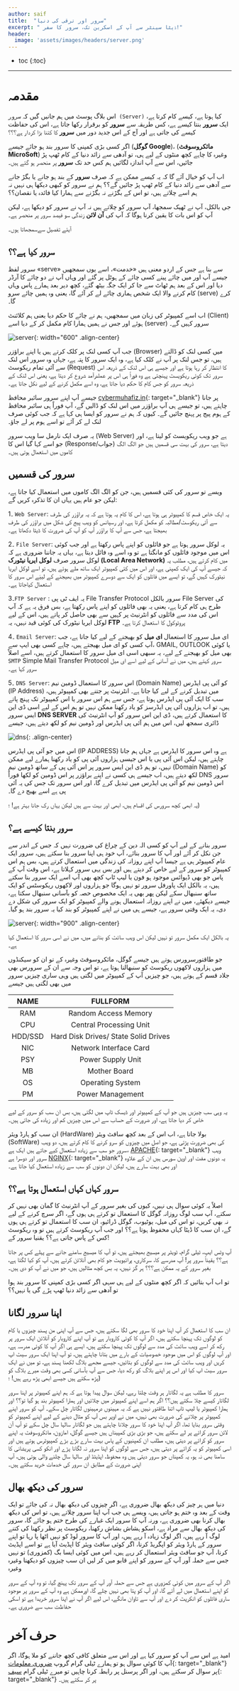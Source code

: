 ```yaml
---
author: saif
title:  "سرور اور ترقی کی دنیا"
excerpt: " ڈیٹا سینٹر سے آپ کے اسکرین تک، سرور کا سفر!"
header:
  image: 'assets/images/headers/server.png'
---
```

* toc
{:toc}
---

# مقدمہ

اس بلاگ پوسٹ میں ہم جانیں گیں کہ `سرور (Server)`   کیا ہوتا ہے، کیسے کام کرتا ہے، ایک **سرور** بنتا کیسے ہے، کس طریقہ سے  **سرور**  کو برقرار رکھا جاتا ہے، اس کی حفاظت کیسے کی جاتی ہے اور آج کے اس جدید دور میں **سرور** کا کتنا بڑا کردار ہے؟؟؟

اگر کسی بڑی کمپنی کا سرور بند ہو جائے جیسے (**گوگل Google**)، (**مائکروسوفٹ MicroSoft**) وغیرہ کا چاہے کچھ منٹوں کے لیے ہی، تو آدھی سے زائد دنیا کے کام ٹھپ پڑ جائیں، اس سے آپ اندازہ لگائیں ہم کس حد تک **سرور**  پر منحصر ہو گئے ہیں۔

اب آپ کو خیال آئے گا کہ یہ کیسے ممکن ہے کہ صرف  **سرور**  کے بند ہو جانے یا بگڑ جانے سے آدھی سے زائد دنیا کے کام  ٹھپ پڑ جائیں گے؟؟ ہم نے سرور کو کبھی دیکھا ہی نہیں نہ ہم اسے چلاتے ہیں، تو اس کے بگڑنے نہ بگڑنے سے ہمارا کیا فائدہ یا نقصان؟؟

جی بالکل، آپ نے ٹھیک سمجھا، آپ سرور کو چلاتے ہیں نہ آپ نے سرور کو دیکھا ہے، لیکن آپ کو اس بات کا یقین کرنا ہوگا کہ آپ کی  **آن لائن** زندگی سو فیصد سرور پر منحصر ہے۔

 آیئے تفصیل سےسمجھاتا ہوں۔

## سرور کیا ہے؟؟

سرور لفظ «serve» سے بنا ہے جس کے  اردو معنی ہیں «خدمت»، اسے یوں سمجھیں  جیسے آپ اور میں چائے پینے کسی چائے کے ہوٹل پر گئے اور وہاں آپ نے دو چائے کا آرڈر دیا اور اس کے بعد ہم ٹھاٹ سے جا کر ایک جگہ بیٹھ گئے، کچھ دیر بعد ہمارے پاس وہاں کام کرنے والا ایک شخص ہماری چائے لے کر آئے گا، یعنی وہ ہمیں چائے سرو (serve) کرے گا۔

اب اسے کمپیوٹر کی زبان میں سمجھیں، ہم نے چائے کا حکم دیا یعنی ہم کلائنٹ (Client) ہوئے اور جس نے ہمیں ہمارا کام مکمل کر کے دیا اسے (server) سرور کہیں گے۔

![server]({{site.baseurl}}/assets/images/server/server.png){: width="600" .align-center}

جب آپ کسی لنک پر کلک کرتے ہیں یا اپنے براؤزر (Browser) میں کسی لنک کو ڈالتے ہیں، تو جس لنک پر آپ نے کلک کیا ہے، وہ ایک سرور کا پتہ ہے، جہاں وہ سرور اس لنک سے آئی تمام ریکوسٹ (Request) کا انتظار کر رہا ہوتا ہے اور جیسے ہی اس لنک کے ذریعہ اس سرور تک کوئی ریکویسٹ پہنچتی ہے وہ فوراً ہی اس پر عملدرآمد شروع کر دیتا ہے، یعنی اس لنک کے ذریعہ سرور کو جس کام کا حکم دیا جاتا ہے، وہ اسے مکمل کرنے کے لیے نکل جاتا ہے۔

جیسے آپ  اپنے سرور سائبر محافظ [cybermuhafiz.in](https://cybermuhafiz.in){: target="_blank"} پر جانا چاہتے ہیں، تو جیسے ہی آپ براؤزر میں اس لنک کو ڈالیں گے، آپ فوراً ہی سائبر محافظ کے ہوم پیج پر پہنچ جائیں گے۔ کیوں کہ ہم نے سرور کو  ایسا  ہی کہا ہے کہ جب کوئی صرف لنک لے کر آئے تو اسے ہوم پر لے جاؤ۔ 

یہ صرف ایک نارمل سا ویب سرور (Web Server)  ہے جو ویب ریکویسٹ کو لیتا ہے، اور جو اسے کہا گیا اس کا (Response/جواب) دیتا ہے، سرور کی بہت سی قسمیں  ہیں جو الگ الگ کاموں میں استعمال ہوتی ہیں۔

## سرور کی قسمیں

ویسے تو سرور کی  کئی قسمیں  ہیں، جن کو الگ الگ کاموں میں استعمال کیا جاتا ہے، لیکن جو عام ہیں یہاں ان کا تذکرہ کریں گے:

1۔ `Web Server`:   یہ ایک خاص قسم کا کمپیوٹر ہی ہوتا ہے، اس کا کام یہ ہوتا ہے کہ یہ براؤزر کی طرف سے آئی ریکوسٹ/مطالبہ کو مکمل کرتا ہے، اور رسپانس کو ویب پیج کی شکل میں براؤزر کی طرف بھیجتا ہے، جس سے آپ کا براؤزر آپ کو آپ کی ضرورت کا ڈیٹا  دکھاتا ہے۔

2۔ `File Server`:  یہ لوکل سرور ہوتا ہے  جو فائلوں کو اپنے پاس رکھتا ہے اور جب کوئی اس میں موجود فائلوں کو مانگتا ہے تو وہ اسے وہ فائل دیتا ہے، یہاں یہ جاننا ضروری ہے کہ لوکل سرور صرف **لوکل ایریا نیٹورک (Local Area Network)**  میں کام کرتے ہیں، مطلب یہ کہ جیسے آپ کی ایک کمپنی ہے، اور اس میں کئی کمپیوٹر ایک ساتھ ملے ہوئے ہیں، تو اسے لوکل ایریا نیٹورک کہیں گے،  تو ایسے میں فائلوں کو ایک سے دوسرے کمپیوٹر میں بھیجنے کے لیيَے اس سرور کا استعمال کیاجاتا ہے۔

3۔`FTP Server` :  یہ ایف ٹی پی File Transfer Protocol سرور بالکل File Server کی طرح ہی کام کرتا ہے، یعنی یہ بھی فائلوں کو اپنے پاس رکھتا ہے، بس فرق یہ ہے کہ آپ اس کی مدد سے فائلوں کو انٹرنیٹ پر کہیں سے بھی حاصل کر پاتے ہیں، اس کے لیے لوکل ایریا نیٹورک کی کوئی قید نہیں، یہ **FTP** پروٹوکول کا استعمال کرتا ہے۔

4۔ `Email Server`:  ای میل سرور کا استعمال **ای میل** کو بھیجنے کے لیے کیا جاتا ہے، جب  آپ کسی کو ای میل بھیجتے ہیں، چاہے کسی بھی ایپ سے، GMAIL, OUTLOOK یا کوئی بھی میل کو بھیجنے کے لیے، یہ سبھی اسی ای میل سرور کا استعمال کرتے ہیں، اسے اصلاً `SMTP` Simple Mail Transfer Protocol سرور کہتے ہیں، میں نے آسانی کے لیے اسے ای میل سرور کہا ہے۔

5۔ `DNS Server`:  اس سرور کا استعمال ڈومین نیم (Domain Name) کو آئی پی ایڈرس (IP Address) میں تبدیل کرنے کے لیے کیا جاتا ہے۔ انٹرنیٹ پر جتنے بھی کمپیوٹر ہیں، سب کا  ایک آئی پی ایڈرس ہوتا ہے، جس سے ہم اس سرور یا اس کمپیوٹر تک پہنچ پاتے ہیں، تو اب ہزاروں آئی پی ایڈرسز کو یاد رکھنا ممکن نہیں تو ہم اس کے لیے  اسی ڈی این ایس سرور **DNS SERVER**  کا استعمال کرتے ہیں، ڈی این اس سرور کو آپ انٹرنیٹ کی ڈائری سمجھ لیں، اس میں ہم آئی پی ایڈرس اور ڈومین نیم کو لکھ دیتے ہیں، جیسے

![dns]({{site.baseurl}}/assets/images/server/dns.png){: .align-center}

اس میں جو آئی پی ایڈرس (IP ADDRESS)  ہے وہ اس سرور کا ایڈرس ہے جہاں ہم جانا چاہتے ہیں، لیکن اس آئی پی یا اس جیسی ہزاروں آئی پی کو یاد رکھنا ہمارے لیے ممکن نہیں، تو ہم ڈی این ایس سرور پر اس آئی پی کے ساتھ ڈومین نیم (Domain Name) کو لکھ دیتے ہیں، اب جیسے ہی کسی نے اپنے براؤزر پر اس ڈومین کو لکھا فوراً DNS سرور اس ڈومین نیم کو آئی پی ایڈرس میں تبدیل کرے گا، اور اس سرور تک جس کی یہ آئی پی ہے اسے بھیج دے گا۔

یہ ابھی کچھ سرورس کی اقسام ہیں، ابھی اور بہت سے ہیں لیکن یہاں رک جانا بہتر ہے! ؛)

## سرور بنتا کیسے ہے؟

سرور بنانے کے لیے آپ کو کسی الہ دین کے چراغ کی ضرورت نہیں کہ جس کے اندر سے جن نکل کر آئے اور آپ کا سرور بنائے، آپ خود ہی  اپنا سرور بنا سکتے ہیں، سرور ایک عام کمپیوٹر ہی ہے جیسا آپ اپنے روزانہ کی زندگی میں استعمال کرتے ہیں، بس ہم اس کمپیوٹر کو سرور کے لیے خاص کر دیتے ہیں اور بس  یہی سرور کہلاتا ہے، اس وقت آپ کے پاس جو بھی ڈیوائس موجود ہو فون یا لیپ ٹاپ کچھ بھی آپ اسے ایک سرور بنا سکتے ہیں، یہ بالکل ایک پاورفل سرور تو نہیں ہوگا جو ہزاروں اور لاکھوں ریکوسٹس کو ایک ساتھ سنبھال سکے لیکن پھر بھی یہ ایک مخصوص حصہ کو بآسانی سنبھال سکتا ہے، جیسے دیکھئے، میں نے اپنے روزانہ استعمال ہونے والے کمپیوٹر کو ایک سرور کی شکل دے دی، یہ ایک وقتی سرور ہے، جیسے ہی میں نے اپنے کمپیوٹر کو بند کیا یہ سرور  بند ہو گیا۔

![server]({{site.baseurl}}/assets/images/server/local.png){: width="900" .align-center}

یہ بالکل ایک مکمل سرور تو نہیں لیکن اس ویب سائٹ کو بنانے میں، میں نے اسی سرور کا استعمال کیا ہے۔

جو طاقتورسرورس ہوتے ہیں جیسے گوگل، مائکروسوفٹ وغیرہ کے تو ان کو سیکنڈوں میں ہزاروں لاکھوں ریکوسٹ کو سنبھالنا ہوتا ہے، تو اس وجہ سے ان کے سرورس بھی جلاد قسم کے ہوتے ہیں، جو چیزیں آپ کے کمپیوٹر میں لگتی ہیں وہی ساری چیزیں سرور میں بھی لگتی ہیں جیسے

| NAME | FULLFORM |
|:-----:|:-----:|
| RAM | Random Access Memory|
| CPU| Central Processing Unit|
| HDD/SSD| Hard Disk  Drives/ State Solid Drives|
|NIC| Network Interface Card|
| PSY | Power Supply Unit|
| MB | Mother Board |
| OS | Operating System|
| PM | Power Management |

یہ وہی سب چیزیں ہیں جو آپ کے کمپیوٹر اور ڈیسک ٹاپ میں لگتی ہیں، بس ان سب کو سرور کے لیے خاص کر دیا جاتا ہے، اور ضرورت کے حساب سے اس میں چیزیں کم اور زیادہ کی جاتی ہیں۔

ان سب کو ہارڈ ویئر (HardWare) بولا جاتا ہے، اب اس کے بعد کچھ سافٹ ویئر (SoftWare)  کی بھی ضرورت پڑتی ہے، جو اصل میں چیزوں کو سرو کرنے کا کام کرتے ہیں، دو ویب سرور جو سب سے زیادہ استعمال کیے جاتے ہیں   ایک ہے،  [APACHE](https://www.apache.org/){: target="_blank"} ویب سرور اور دوسرا  ہے  [NGINX](https://www.nginx.com/){: target="_blank"} یہ دونوں مفت اور اوپن سورس ہیں ان کے علاوہ اور بھی بہت سارے ہیں، لیکن ان دونوں کو سب سے زیادہ استعمال کیا جاتا ہے۔

## سرور کہاں کہاں استعمال ہوتا ہے؟؟

اصلاً یہ کوئی سوال ہی نہیں، کیوں کی بغیر سرور کے آپ انٹرنیٹ کا گمان بھی نہیں کر سکتے، آپ سب لوگ روزانہ گوگل کا استعمال تو کرتے ہی ہوں گے، اگر سرچ کرنے کے لیے نہ بھی کریں، تو اس کی میل، یوٹیوب، گوگل ڈرائیو، ان سب کا استعمال تو کرتے ہی ہوں گے،  ان سب کا ڈیٹا کہاں محفوظ ہوتا ہے؟؟ اور جب آپ ریکوسٹ کرتے ہیں تو وہ ریکوسٹ کس کے پاس جاتی ہے؟؟ یقنیا سرور کے!

آپ وٹس ایپ، ٹیلی گرام، ٹویٹر پر میسیج بھیجتے ہیں، تو آپ کا میسیج سامنے جانے سے پہلے کس پر جاتا ہے؟؟ یقیناً سرور پر! آپ مدرسے کا، سرکاری، پرائیویٹ جو کام بھی آنلائن کرتے ہیں، آپ کو کیا لگتا ہے، بغیر سرور کے یہ ممکن ہے؟؟؟ ہر گز نہیں، یہ بس کچھ مثالیں ہیں، جو میں نے آپ کو دی ہیں۔

تو اب آپ بتائیں کہ اگر کچھ منٹوں کے لیے ہی سہی اگر کسی بڑی کمپنی کا سرور بند ہوا تو آدھی سے زائد دنیا ٹھپ پڑے گی یا نہیں؟؟

## اپنا سرور لگانا

ان سب کا استعمال کر آپ  اپنا خود کا سرور بھی لگا سکتے ہیں، جس سے آپ اپنی من پسند چیزوں یا کام کو لوگوں تک پہنچا سکتے ہیں، اگر آپ کا کوئی کاروبار ہے تو آپ اپنے کاروبار کو آنلائن ایک سرور پر رکھ کر اسے ویب سائٹ کی مدد سے لوگوں تک پہنچا سکتے ہیں، ایسے ہی اگر آپ کا کوئی مدرسہ ہے، اور آپ لوگوں کو اس میں موجود خصوصیات کے بارے میں بتانا چاہتے ہیں، تو آپ اپنا ایک سرور سیٹ اپ کریں اور ویب سائٹ کی مدد سے لوگوں کو بتائیں، جیسے مجھے  بلاگ لکھنا پسند ہے، تو میں نے ایک سرور سیٹ اپ کیا اور اس پر اپنے بلاگ کو رکھ دیا، جس سے آپ بآسانی کسی بھی وقت میرے بلاگ کو پڑھ سکتے ہیں جیسے ابھی پڑھ رہے ہیں! ؛)

سرور کا مطلب ہے یہ لگاتار ہر وقت چلتا رہے، لیکن سوال پیدا ہوتا ہے کہ ہم اپنے کمپیوٹر پر اپنا سرور لگاتار کیسے چلا سکتے ہیں؟؟ اگر ہم اسے اپنے کمپیوٹر میں چلائیں اور ہمارا کمپیوٹر بند ہو گیا تو؟؟ اور ہمارا کمپیوٹر یا لیپ ٹاپ اتنا طاقتور نہیں ہے کہ یہ مہینوں درمہینوں لگاتار چل سکے۔
آپ کو سرور اپنے کمپیوٹر پر چلانے کی ضرورت بھی نہیں، میں نے اوپر بس آپ کو مثال دینے کے لیے اپنے کمپیوٹر کو وقتی سرور بنایا تھا، اگر آپ اپنا خود کا سرور چلانا چاہتے ہیں جو لگاتار سالہا سال چل سکے تو آپ آن لائن سرور کرائے پر لے سکتے ہیں، جو بڑی بڑی کمپیناں ہیں جیسے گوگل، امازون، مائکروسوفٹ یہ اپنے سرور کو کرائے پر دیتی ہیں، مطلب ان کمپنیوں کے پاس بہت سارے بڑے بڑے کمپیوٹرس ہوتے ہیں اور اسی کمپیوٹر کو یہ کرائے پر دیتی ہیں، جس سے لوگوں کو اپنا سرور نہ لگانا پڑے اور انکو کسی پریشانی کا سامنا بھی نہ ہو، یہ کمپناں جو سرور دیتی ہیں وہ محفوظ، اپڈیٹڈ اور سالہا سال چلنے والی ہوتی ہیں، آپ اپنی ضرورت کے مطابق ان سرور کی خدمات خرید سکتے ہیں۔

## سرور کی دیکھ بھال

دنیا میں ہر چیز کی دیکھ بھال ضروری ہے، اگر چیزوں کی دیکھ بھال نہ کی جائے تو ایک وقت کے  بعد وہ ختم ہو جاتی  ہیں، ویسے ہی جب آپ اپنا سرور چلاتے ہیں، تو اس کی دیکھ بھال کرنا  بھی ضروری ہے، ورنہ آپ کا سرور ایک غبارے کی طرح ختم ہو جائے گا، سرور کی دیکھ بھال سے مراد ہے، اسکو ہشاش بشاش  رکھنا، ریکوسٹ  پر نظر رکھنا کی  کتنے لوگ آ رہے ہیں، اگر لوگ زیادہ آ رہے ہیں، اور آپ کا سرور لوڈ کو نہیں اٹھا پا رہا تو اپنے سرور کے ہارڈ ویئر کو اپگریڈ کرنا، اگر کوئی سافٹ ویئر کا اپڈیٹ آیا ہے تو اسے اپڈیٹ کرنا، آپ جو سافٹ ویئر استعمال کر رہے ہیں، اس میں کوئی ایسا بگ (کمزوری) تو نہیں جس سے حملہ آور آپ کے سرور کو اپنے قابو میں کر لیں ان سب چیزوں کو دیکھنا وغیرہ وغیرہ

اگر آپ کے سرور میں کوئی کمزوری ہے جس سے  حملہ آور آپ کے سرور تک پہنچ گیا، تو وہ آپ کے سرور کو اپنے استعمال میں لے آئے گا، اور آپ کو پتا بھی نہیں چلے گا، اورممکن ہے وہ آپ کے سرور پر موجود ساری فائلوں کو انکرپٹ کر دے اور آپ سے تاوان مانگے، اس لیے اگر آپ نے اپنا سرور خریدا ہے تو  اسکی حفاظت سب سے ضروری ہے۔

# حرف  آخر

امید ہے اس سے آپ کو سرور کیا ہے اور اس سے متعلق کافی کچھ جاننے کو ملا ہوگا، اگر آپ کا کوئی سوال ہو تو ہمارے ٹیلی گرام گروپ [ضروری معلومات](https://t.me/impoinfochat){: target="_blank"} پر سوال کر سکتے ہیں، اور اگر پرسنل پر رابطہ کرنا چاہیں تو میرے ٹیلی گرام [سیف](https://t.me/saifu_sunb){: target="_blank"} پر کر سکتے ہیں۔


